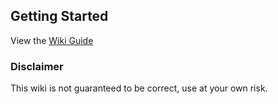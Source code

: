 ## Getting Started

View the [Wiki Guide](https://github.com/metrafonic/Cisco-Cheatsheet/wiki)

### Disclaimer

This wiki is not guaranteed to be correct, use at your own risk.
